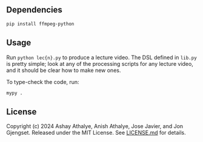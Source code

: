 ## Dependencies

```bash
pip install ffmpeg-python
```

## Usage

Run `python lec{n}.py` to produce a lecture video. The DSL defined in `lib.py`
is pretty simple; look at any of the processing scripts for any lecture video,
and it should be clear how to make new ones.

To type-check the code, run:

```bash
mypy .
```

## License

Copyright (c) 2024 Ashay Athalye, Anish Athalye, Jose Javier, and Jon Gjengset. Released under
the MIT License. See [LICENSE.md](LICENSE.md) for details.
